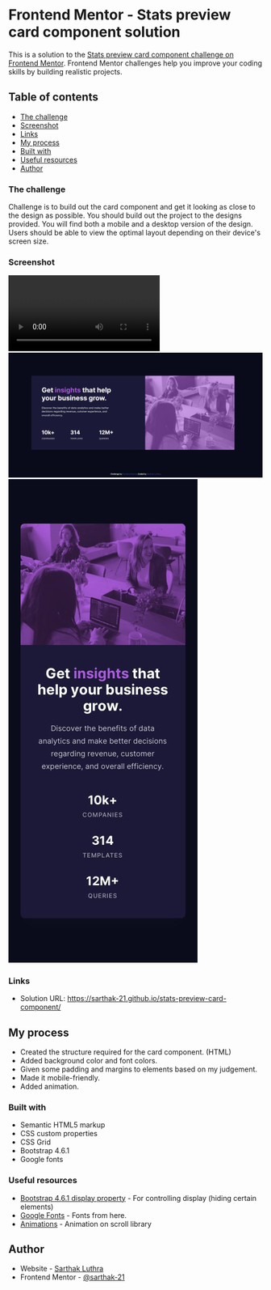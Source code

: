 # Frontend Mentor - Stats preview card component solution

This is a solution to the [Stats preview card component challenge on Frontend Mentor](https://www.frontendmentor.io/challenges/stats-preview-card-component-8JqbgoU62). Frontend Mentor challenges help you improve your coding skills by building realistic projects.

## Table of contents

- [The challenge](#the-challenge)
- [Screenshot](#screenshot)
- [Links](#links)
- [My process](#my-process)
- [Built with](#built-with)
- [Useful resources](#useful-resources)
- [Author](#author)

### The challenge

Challenge is to build out the card component and get it looking as close to the design as possible. You should build out the project to the designs provided. You will find both a mobile and a desktop version of the design.
Users should be able to view the optimal layout depending on their device's screen size.

### Screenshot

![Desktop-preview](images/desktop.mp4)
![Desktop-design-screenshot](images/screenshot-desktop.jpg)
![Mobile-design-screenshot](images/screenshot-mobile.jpg)

### Links

- Solution URL: https://sarthak-21.github.io/stats-preview-card-component/

## My process

- Created the structure required for the card component. (HTML)
- Added background color and font colors.
- Given some padding and margins to elements based on my judgement.
- Made it mobile-friendly.
- Added animation.

### Built with

- Semantic HTML5 markup
- CSS custom properties
- CSS Grid
- Bootstrap 4.6.1
- Google fonts

### Useful resources

- [Bootstrap 4.6.1 display property](https://getbootstrap.com/docs/4.6/utilities/display/) - For controlling display (hiding certain elements)
- [Google Fonts]() - Fonts from here.
- [Animations](https://michalsnik.github.io/aos/) - Animation on scroll library

## Author

- Website - [Sarthak Luthra](https://sarthak-21.github.io/My-personal-site/)
- Frontend Mentor - [@sarthak-21](https://www.frontendmentor.io/profile/sarthak-21)
